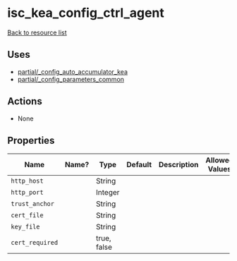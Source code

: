 # isc_kea_config_ctrl_agent

[Back to resource list](../README.md#resources)

## Uses

- [partial/_config_auto_accumulator_kea](partial/_config_auto_accumulator_kea.md)
- [partial/_config_parameters_common](partial/_config_parameters_common.md)

## Actions

- None

## Properties

| Name            | Name? | Type        | Default | Description | Allowed Values |
| --------------- | ----- | ----------- | ------- | ----------- | -------------- |
| `http_host`     |       | String      |         |             |                |
| `http_port`     |       | Integer     |         |             |                |
| `trust_anchor`  |       | String      |         |             |                |
| `cert_file`     |       | String      |         |             |                |
| `key_file`      |       | String      |         |             |                |
| `cert_required` |       | true, false |         |             |                |
